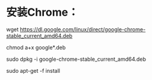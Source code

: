 # 安装Chrome：

wget https://dl.google.com/linux/direct/google-chrome-stable_current_amd64.deb 

chmod a+x google*.deb

sudo dpkg -i google-chrome-stable_current_amd64.deb

 sudo apt-get -f install 
